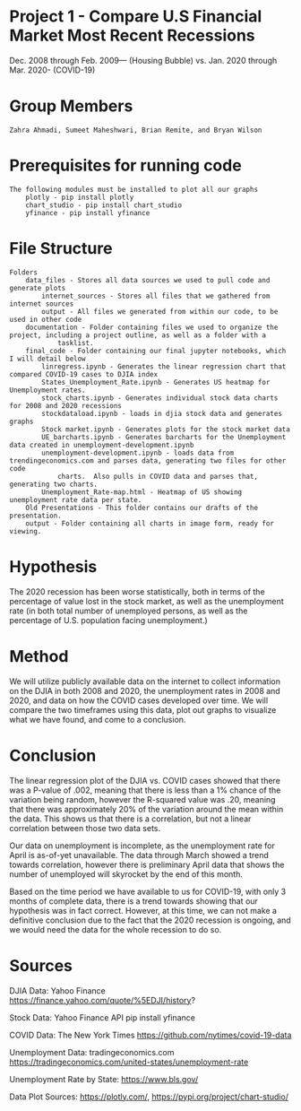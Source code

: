 # Project 1 - Compare U.S Financial Market Most Recent Recessions
Dec. 2008 through Feb. 2009— (Housing Bubble) vs. Jan. 2020 through Mar. 2020- (COVID-19)

# Group Members
    Zahra Ahmadi, Sumeet Maheshwari, Brian Remite, and Bryan Wilson

# Prerequisites for running code
    The following modules must be installed to plot all our graphs
        plotly - pip install plotly
        chart_studio - pip install chart_studio
        yfinance - pip install yfinance

# File Structure
    Folders
        data_files - Stores all data sources we used to pull code and generate plots
            internet_sources - Stores all files that we gathered from internet sources
            output - All files we generated from within our code, to be used in other code
        documentation - Folder containing files we used to organize the project, including a project outline, as well as a folder with a
                tasklist.
        final_code - Folder containing our final jupyter notebooks, which I will detail below
            linregress.ipynb - Generates the linear regression chart that compared COVID-19 cases to DJIA index
            States_Unemployment_Rate.ipynb - Generates US heatmap for Unemployment rates.
            stock_charts.ipynb - Generates individual stock data charts for 2008 and 2020 recessions
            stockdataload.ipynb - loads in djia stock data and generates graphs
            Stock market.ipynb - Generates plots for the stock market data
            UE_barcharts.ipynb - Generates barcharts for the Unemployment data created in unemployment-development.ipynb
            unemployment-development.ipynb - loads data from trendingeconomics.com and parses data, generating two files for other code
                charts.  Also pulls in COVID data and parses that, generating two charts.
            Unemployment_Rate-map.html - Heatmap of US showing unemployment rate data per state.
        Old Presentations - This folder contains our drafts of the presentation.
        output - Folder containing all charts in image form, ready for viewing.

# Hypothesis
The 2020 recession has been worse statistically, both in terms of the percentage of value lost in the stock market, as well as the unemployment rate (in both total number of unemployed persons, as well as the percentage of U.S. population facing unemployment.)

# Method
We will utilize publicly available data on the internet to collect information on the DJIA in both 2008 and 2020, the unemployment rates in 2008 and 2020, and data on how the COVID cases developed over time. We will compare the two timeframes using this data, plot out graphs to visualize what we have found, and come to a conclusion.
    
# Conclusion
The linear regression plot of the DJIA vs. COVID cases showed that there was a P-value of .002, meaning that there is less than a 1% chance of the variation being random, however the R-squared value was .20, meaning that there was approximately 20% of the variation around the mean within the data.  This shows us that there is a correlation, but not a linear correlation between those two data sets.

Our data on unemployment is incomplete, as the unemployment rate for April is as-of-yet unavailable. The data through March showed a trend towards correlation, however there is preliminary April data that shows the number of unemployed will skyrocket by the end of this month.

Based on the time period we have available to us for COVID-19, with only 3 months of complete data, there is a trend towards showing that our hypothesis was in fact correct.  However, at this time, we can not make a definitive conclusion due to the fact that the 2020 recession is ongoing, and we would need the data for the whole recession to do so.

# Sources
DJIA Data: Yahoo Finance https://finance.yahoo.com/quote/%5EDJI/history?

Stock Data: Yahoo Finance API pip install yfinance

COVID Data: The New York Times https://github.com/nytimes/covid-19-data

Unemployment Data: tradingeconomics.com https://tradingeconomics.com/united-states/unemployment-rate

Unemployment Rate by State: https://www.bls.gov/

Data Plot Sources: https://plotly.com/, https://pypi.org/project/chart-studio/
